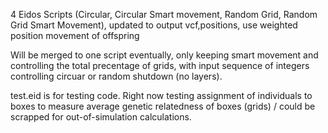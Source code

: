4 Eidos Scripts (Circular, Circular Smart movement, Random Grid, Random Grid Smart Movement), updated to output vcf,positions, use weighted position movement of offspring 

Will be merged to one script eventually, only keeping smart movement and controlling the total precentage of grids, with input sequence of integers controlling circuar or random shutdown (no layers).

test.eid is for testing code. Right now testing assignment of individuals to boxes to measure average genetic relatedness of boxes (grids) / could be scrapped for out-of-simulation calculations. 
